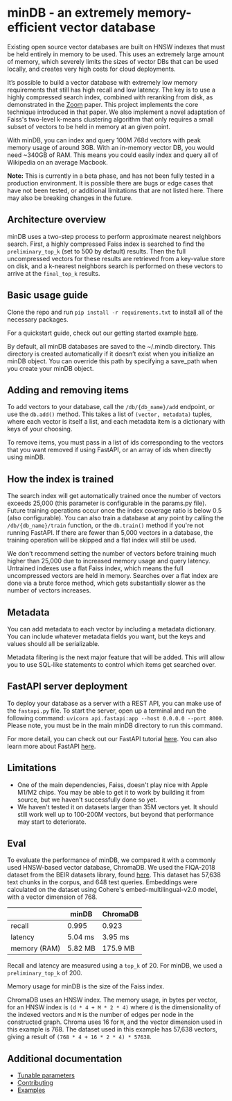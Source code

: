 # minDB -  an extremely memory-efficient vector database
Existing open source vector databases are built on HNSW indexes that must be held entirely in memory to be used. This uses an extremely large amount of memory, which severely limits the sizes of vector DBs that can be used locally, and creates very high costs for cloud deployments.

It’s possible to build a vector database with extremely low memory requirements that still has high recall and low latency. The key is to use a highly compressed search index, combined with reranking from disk, as demonstrated in the [Zoom](https://arxiv.org/abs/1809.04067) paper. This project implements the core technique introduced in that paper. We also implement a novel adaptation of Faiss's two-level k-means clustering algorithm that only requires a small subset of vectors to be held in memory at an given point.

With minDB, you can index and query 100M 768d vectors with peak memory usage of around 3GB. With an in-memory vector DB, you would need ~340GB of RAM. This means you could easily index and query all of Wikipedia on an average Macbook.

**Note:** This is currently in a beta phase, and has not been fully tested in a production environment. It is possible there are bugs or edge cases that have not been tested, or additional limitations that are not listed here. There may also be breaking changes in the future.

## Architecture overview
minDB uses a two-step process to perform approximate nearest neighbors search. First, a highly compressed Faiss index is searched to find the `preliminary_top_k` (set to 500 by default) results. Then the full uncompressed vectors for these results are retrieved from a key-value store on disk, and a k-nearest neighbors search is performed on these vectors to arrive at the `final_top_k` results.

## Basic usage guide

Clone the repo and run `pip install -r requirements.txt` to install all of the necessary packages.

For a quickstart guide, check out our getting started example [here](https://github.com/D-Star-AI/minDB/blob/main/examples/getting_started.ipynb).

By default, all minDB databases are saved to the ~/.mindb directory. This directory is created automatically if it doesn’t exist when you initialize an minDB object. You can override this path by specifying a save_path when you create your minDB object.

## Adding and removing items
To add vectors to your database, call the `/db/{db_name}/add` endpoint, or use the `db.add()` method. This takes a list of `(vector, metadata)` tuples, where each vector is itself a list, and each metadata item is a dictionary with keys of your choosing.

To remove items, you must pass in a list of ids corresponding to the vectors that you want removed if using FastAPI, or an array of ids when directly using minDB. 

## How the index is trained
The search index will get automatically trained once the number of vectors exceeds 25,000 (this parameter is configurable in the params.py file). Future training operations occur once the index coverage ratio is below 0.5 (also configurable). You can also train a database at any point by calling the `/db/{db_name}/train` function, or the `db.train()` method if you're not running FastAPI. If there are fewer than 5,000 vectors in a database, the training operation will be skipped and a flat index will still be used. 

We don't recommend setting the number of vectors before training much higher than 25,000 due to increased memory usage and query latency. Untrained indexes use a flat Faiss index, which means the full uncompressed vectors are held in memory. Searches over a flat index are done via a brute force method, which gets substantially slower as the number of vectors increases.

## Metadata
You can add metadata to each vector by including a metadata dictionary. You can include whatever metadata fields you want, but the keys and values should all be serializable.

Metadata filtering is the next major feature that will be added. This will allow you to use SQL-like statements to control which items get searched over.

## FastAPI server deployment
To deploy your database as a server with a REST API, you can make use of the `fastapi.py` file. To start the server, open up a terminal and run the following command:
`uvicorn api.fastapi:app --host 0.0.0.0 --port 8000`.
Please note, you must be in the main minDB directory to run this command.

For more detail, you can check out our FastAPI tutorial [here](https://github.com/D-Star-AI/minDB/tree/main/examples/fastapi_example.ipynb).
You can also learn more about FastAPI [here](https://fastapi.tiangolo.com).

## Limitations
- One of the main dependencies, Faiss, doesn't play nice with Apple M1/M2 chips. You may be able to get it to work by building it from source, but we haven't successfully done so yet.
- We haven't tested it on datasets larger than 35M vectors yet. It should still work well up to 100-200M vectors, but beyond that performance may start to deteriorate.

## Eval

To evaluate the performance of minDB, we compared it with a commonly used HNSW-based vector database, ChromaDB. We used the FIQA-2018 dataset from the BEIR datasets library, found [here](https://github.com/beir-cellar/beir?tab=readme-ov-file). This dataset has 57,638 text chunks in the corpus, and 648 test queries. Embeddings were calculated on the dataset using Cohere's embed-multilingual-v2.0 model, with a vector dimension of 768.

|                | minDB      | ChromaDB    |
|----------------|------------|-------------|
| recall         | 0.995      | 0.923       |
| latency        | 5.04 ms    | 3.95 ms     |
| memory (RAM)   | 5.82 MB    | 175.9 MB    |

Recall and latency are measured using a `top_k` of 20. For minDB, we used a `preliminary_top_k` of 200.

Memory usage for minDB is the size of the Faiss index.

ChromaDB uses an HNSW index. The memory usage, in bytes per vector, for an HNSW index is `(d * 4 + M * 2 * 4)` where `d` is the dimensionality of the indexed vectors and `M` is the number of edges per node in the constructed graph. Chroma uses 16 for `M`, and the vector dimension used in this example is 768. The dataset used in this example has 57,638 vectors, giving a result of `(768 * 4 + 16 * 2 * 4) * 57638`.

## Additional documentation
- [Tunable parameters](https://github.com/D-Star-AI/minDB/wiki/Tunable-parameters)
- [Contributing](https://github.com/D-Star-AI/minDB/wiki/Contributing)
- [Examples](https://github.com/D-Star-AI/minDB/tree/main/examples)
